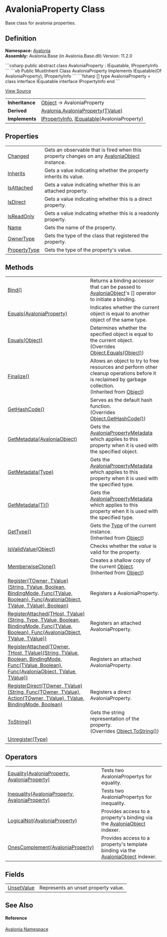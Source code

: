 # AvaloniaProperty Class


Base class for avalonia properties.



## Definition
**Namespace:** <a href="N_Avalonia">Avalonia</a>  
**Assembly:** Avalonia.Base (in Avalonia.Base.dll) Version: 11.2.0

<Tabs groupId="api-code-preview">
<TabItem value="csharp" label="C#">
```csharp
public abstract class AvaloniaProperty : IEquatable<AvaloniaProperty>, 
	IPropertyInfo
```
</TabItem>
<TabItem value="vb" label="VB">
```vb
Public MustInherit Class AvaloniaProperty
	Implements IEquatable(Of AvaloniaProperty), IPropertyInfo
```
</TabItem>
<TabItem value="fsharp" label="F#">
```fsharp
[<AbstractClassAttribute>]
type AvaloniaProperty = 
    class
        interface IEquatable<AvaloniaProperty>
        interface IPropertyInfo
    end
```
</TabItem>
</Tabs>



<a href="https://github.com/AvaloniaUI/Avalonia/tree/master/src/Avalonia.Base/AvaloniaProperty.cs" title="View the source code">View Source</a>

<table>
<tr><td><strong>Inheritance</strong></td><td><a href="https://learn.microsoft.com/dotnet/api/system.object" target="_blank" rel="noopener noreferrer">Object</a>  →  AvaloniaProperty</td></tr>
<tr><td><strong>Derived</strong></td><td><a href="T_Avalonia_AvaloniaProperty_1">Avalonia.AvaloniaProperty(TValue)</a></td></tr>
<tr><td><strong>Implements</strong></td><td><a href="T_Avalonia_Data_Core_IPropertyInfo">IPropertyInfo</a>, <a href="https://learn.microsoft.com/dotnet/api/system.iequatable-1" target="_blank" rel="noopener noreferrer">IEquatable</a>(AvaloniaProperty)</td></tr>
</table>



## Properties
<table>
<tr>
<td><a href="P_Avalonia_AvaloniaProperty_Changed">Changed</a></td>
<td>Gets an observable that is fired when this property changes on any <a href="T_Avalonia_AvaloniaObject">AvaloniaObject</a> instance.</td>
</tr>
<tr>
<td><a href="P_Avalonia_AvaloniaProperty_Inherits">Inherits</a></td>
<td>Gets a value indicating whether the property inherits its value.</td>
</tr>
<tr>
<td><a href="P_Avalonia_AvaloniaProperty_IsAttached">IsAttached</a></td>
<td>Gets a value indicating whether this is an attached property.</td>
</tr>
<tr>
<td><a href="P_Avalonia_AvaloniaProperty_IsDirect">IsDirect</a></td>
<td>Gets a value indicating whether this is a direct property.</td>
</tr>
<tr>
<td><a href="P_Avalonia_AvaloniaProperty_IsReadOnly">IsReadOnly</a></td>
<td>Gets a value indicating whether this is a readonly property.</td>
</tr>
<tr>
<td><a href="P_Avalonia_AvaloniaProperty_Name">Name</a></td>
<td>Gets the name of the property.</td>
</tr>
<tr>
<td><a href="P_Avalonia_AvaloniaProperty_OwnerType">OwnerType</a></td>
<td>Gets the type of the class that registered the property.</td>
</tr>
<tr>
<td><a href="P_Avalonia_AvaloniaProperty_PropertyType">PropertyType</a></td>
<td>Gets the type of the property's value.</td>
</tr>
</table>

## Methods
<table>
<tr>
<td><a href="M_Avalonia_AvaloniaProperty_Bind">Bind()</a></td>
<td>Returns a binding accessor that can be passed to <a href="T_Avalonia_AvaloniaObject">AvaloniaObject</a>'s [] operator to initiate a binding.</td>
</tr>
<tr>
<td><a href="M_Avalonia_AvaloniaProperty_Equals">Equals(AvaloniaProperty)</a></td>
<td>Indicates whether the current object is equal to another object of the same type.</td>
</tr>
<tr>
<td><a href="M_Avalonia_AvaloniaProperty_Equals_1">Equals(Object)</a></td>
<td>Determines whether the specified object is equal to the current object.<br />(Overrides <a href="https://learn.microsoft.com/dotnet/api/system.object.equals#system-object-equals(system-object)" target="_blank" rel="noopener noreferrer">Object.Equals(Object)</a>)</td>
</tr>
<tr>
<td><a href="https://learn.microsoft.com/dotnet/api/system.object.finalize" target="_blank" rel="noopener noreferrer">Finalize()</a></td>
<td>Allows an object to try to free resources and perform other cleanup operations before it is reclaimed by garbage collection.<br />(Inherited from <a href="https://learn.microsoft.com/dotnet/api/system.object" target="_blank" rel="noopener noreferrer">Object</a>)</td>
</tr>
<tr>
<td><a href="M_Avalonia_AvaloniaProperty_GetHashCode">GetHashCode()</a></td>
<td>Serves as the default hash function.<br />(Overrides <a href="https://learn.microsoft.com/dotnet/api/system.object.gethashcode" target="_blank" rel="noopener noreferrer">Object.GetHashCode()</a>)</td>
</tr>
<tr>
<td><a href="M_Avalonia_AvaloniaProperty_GetMetadata">GetMetadata(AvaloniaObject)</a></td>
<td>Gets the <a href="T_Avalonia_AvaloniaPropertyMetadata">AvaloniaPropertyMetadata</a> which applies to this property when it is used with the specified object.</td>
</tr>
<tr>
<td><a href="M_Avalonia_AvaloniaProperty_GetMetadata_1">GetMetadata(Type)</a></td>
<td>Gets the <a href="T_Avalonia_AvaloniaPropertyMetadata">AvaloniaPropertyMetadata</a> which applies to this property when it is used with the specified type.</td>
</tr>
<tr>
<td><a href="M_Avalonia_AvaloniaProperty_GetMetadata__1">GetMetadata(T)()</a></td>
<td>Gets the <a href="T_Avalonia_AvaloniaPropertyMetadata">AvaloniaPropertyMetadata</a> which applies to this property when it is used with the specified type.</td>
</tr>
<tr>
<td><a href="https://learn.microsoft.com/dotnet/api/system.object.gettype" target="_blank" rel="noopener noreferrer">GetType()</a></td>
<td>Gets the <a href="https://learn.microsoft.com/dotnet/api/system.type" target="_blank" rel="noopener noreferrer">Type</a> of the current instance.<br />(Inherited from <a href="https://learn.microsoft.com/dotnet/api/system.object" target="_blank" rel="noopener noreferrer">Object</a>)</td>
</tr>
<tr>
<td><a href="M_Avalonia_AvaloniaProperty_IsValidValue">IsValidValue(Object)</a></td>
<td>Checks whether the <em>value</em> is valid for the property.</td>
</tr>
<tr>
<td><a href="https://learn.microsoft.com/dotnet/api/system.object.memberwiseclone" target="_blank" rel="noopener noreferrer">MemberwiseClone()</a></td>
<td>Creates a shallow copy of the current <a href="https://learn.microsoft.com/dotnet/api/system.object" target="_blank" rel="noopener noreferrer">Object</a>.<br />(Inherited from <a href="https://learn.microsoft.com/dotnet/api/system.object" target="_blank" rel="noopener noreferrer">Object</a>)</td>
</tr>
<tr>
<td><a href="M_Avalonia_AvaloniaProperty_Register__2">Register(TOwner, TValue)(String, TValue, Boolean, BindingMode, Func(TValue, Boolean), Func(AvaloniaObject, TValue, TValue), Boolean)</a></td>
<td>Registers a AvaloniaProperty.</td>
</tr>
<tr>
<td><a href="M_Avalonia_AvaloniaProperty_RegisterAttached__2">RegisterAttached(THost, TValue)(String, Type, TValue, Boolean, BindingMode, Func(TValue, Boolean), Func(AvaloniaObject, TValue, TValue))</a></td>
<td>Registers an attached AvaloniaProperty.</td>
</tr>
<tr>
<td><a href="M_Avalonia_AvaloniaProperty_RegisterAttached__3">RegisterAttached(TOwner, THost, TValue)(String, TValue, Boolean, BindingMode, Func(TValue, Boolean), Func(AvaloniaObject, TValue, TValue))</a></td>
<td>Registers an attached AvaloniaProperty.</td>
</tr>
<tr>
<td><a href="M_Avalonia_AvaloniaProperty_RegisterDirect__2">RegisterDirect(TOwner, TValue)(String, Func(TOwner, TValue), Action(TOwner, TValue), TValue, BindingMode, Boolean)</a></td>
<td>Registers a direct AvaloniaProperty.</td>
</tr>
<tr>
<td><a href="M_Avalonia_AvaloniaProperty_ToString">ToString()</a></td>
<td>Gets the string representation of the property.<br />(Overrides <a href="https://learn.microsoft.com/dotnet/api/system.object.tostring" target="_blank" rel="noopener noreferrer">Object.ToString()</a>)</td>
</tr>
<tr>
<td><a href="M_Avalonia_AvaloniaProperty_Unregister">Unregister(Type)</a></td>
<td> </td>
</tr>
</table>

## Operators
<table>
<tr>
<td><a href="M_Avalonia_AvaloniaProperty_op_Equality">Equality(AvaloniaProperty, AvaloniaProperty)</a></td>
<td>Tests two AvaloniaPropertys for equality.</td>
</tr>
<tr>
<td><a href="M_Avalonia_AvaloniaProperty_op_Inequality">Inequality(AvaloniaProperty, AvaloniaProperty)</a></td>
<td>Tests two AvaloniaPropertys for inequality.</td>
</tr>
<tr>
<td><a href="M_Avalonia_AvaloniaProperty_op_LogicalNot">LogicalNot(AvaloniaProperty)</a></td>
<td>Provides access to a property's binding via the <a href="T_Avalonia_AvaloniaObject">AvaloniaObject</a> indexer.</td>
</tr>
<tr>
<td><a href="M_Avalonia_AvaloniaProperty_op_OnesComplement">OnesComplement(AvaloniaProperty)</a></td>
<td>Provides access to a property's template binding via the <a href="T_Avalonia_AvaloniaObject">AvaloniaObject</a> indexer.</td>
</tr>
</table>

## Fields
<table>
<tr>
<td><a href="F_Avalonia_AvaloniaProperty_UnsetValue">UnsetValue</a></td>
<td>Represents an unset property value.</td>
</tr>
</table>

## See Also


#### Reference
<a href="N_Avalonia">Avalonia Namespace</a>  

